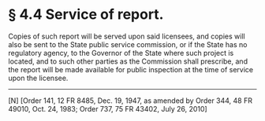 # § 4.4   Service of report.

Copies of such report will be served upon said licensees, and copies will also be sent to the State public service commission, or if the State has no regulatory agency, to the Governor of the State where such project is located, and to such other parties as the Commission shall prescribe, and the report will be made available for public inspection at the time of service upon the licensee.



---

[N] [Order 141, 12 FR 8485, Dec. 19, 1947, as amended by Order 344, 48 FR 49010, Oct. 24, 1983; Order 737, 75 FR 43402, July 26, 2010]




